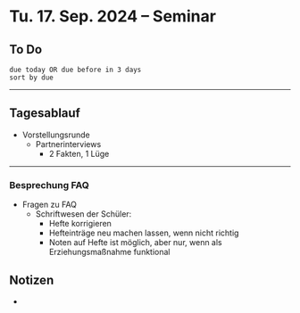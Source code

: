 # Tu. 17. Sep. 2024 – Seminar

## To Do
```tasks
due today OR due before in 3 days
sort by due
```

--- 
## Tagesablauf 

- Vorstellungsrunde 
	- Partnerinterviews
		- 2 Fakten, 1 Lüge
--- 
### Besprechung FAQ

- Fragen zu FAQ
	- Schriftwesen der Schüler: 
		- Hefte korrigieren
		- Hefteinträge neu machen lassen, wenn nicht richtig 
		- Noten auf Hefte ist möglich, aber nur, wenn als Erziehungsmaßnahme funktional

## Notizen

- 
